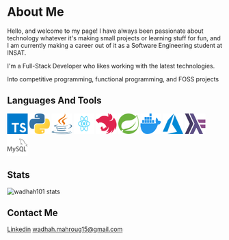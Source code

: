 # About Me

Hello, and welcome to my page! I have always been passionate about technology whatever it's making small projects or learning stuff for fun, and I am currently making a career out of it as a Software Engineering student at INSAT.

I'm a Full-Stack Developer who likes working with the latest technologies.

Into competitive programming, functional programming, and FOSS projects

## Languages And Tools

<div stlye="display : flex ; gap : 0.5rem">
  <img src="icons/typescript.svg" alt="typescript" width="48" height="48" />
  <img src="icons/python.svg" alt="python" width="48" height="48" />
  <img src="icons/java.svg" alt="java" width="48" height="48" />
  <img src="icons/React.svg" alt="React" width="48" height="48" />
  <img src="icons/nestjs.svg" alt="nestjs" width="48" height="48" />
  <img src="icons/spring.svg" alt="spring" width="48" height="48" />
  <img src="icons/docker.svg" alt="docker" width="48" height="48" />
  <img src="icons/azure.svg" alt="azure" width="48" height="48" />
  <img src="icons/haskell.svg" alt="haskell" width="48" height="48" />
  <img src="icons/mysql.svg" alt="mysql" width="48" height="48" />
  <div />
</div>

## Stats

![wadhah101 stats](https://github-readme-stats.vercel.app/api?username=wadhah101&show_icons=true)

## Contact Me

[Linkedin](https://www.linkedin.com/in/wadhah-mahroug-392a40184/)
wadhah.mahroug15@gmail.com
